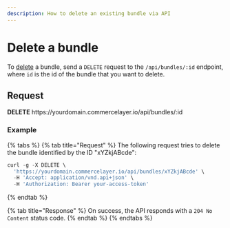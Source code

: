 ```yaml
---
description: How to delete an existing bundle via API
---
```


# Delete a bundle

To <a href="https://docs.commercelayer.io/developers/deleting-resources" target="_blank">delete</a> a bundle, send a `DELETE` request to the `/api/bundles/:id` endpoint, where `id` is the id of the bundle that you want to delete.

## Request

**DELETE** https://<i></i>yourdomain.commercelayer.io/api/bundles/:id

### Example

{% tabs %}
{% tab title="Request" %}
The following request tries to delete the bundle identified by the ID "xYZkjABcde":

```javascript
curl -g -X DELETE \
  'https://yourdomain.commercelayer.io/api/bundles/xYZkjABcde' \
  -H 'Accept: application/vnd.api+json' \
  -H 'Authorization: Bearer your-access-token'
```
{% endtab %}

{% tab title="Response" %}
On success, the API responds with a `204 No Content` status code.
{% endtab %}
{% endtabs %}

